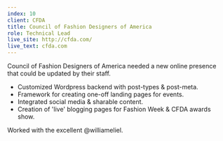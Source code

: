 ```yaml
---
index: 10
client: CFDA
title: Council of Fashion Designers of America
role: Technical Lead
live_site: http://cfda.com/
live_text: cfda.com
---
```

Council of Fashion Designers of America needed a new online presence that could be updated by their staff.

* Customized Wordpress backend with post-types & post-meta.
* Framework for creating one-off landing pages for events.
* Integrated social media & sharable content.
* Creation of 'live' blogging pages for Fashion Week & CFDA awards show.

Worked with the excellent @williameliel.

